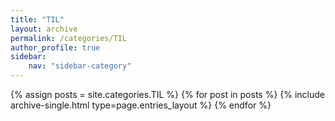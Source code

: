 ```yaml
---
title: "TIL"
layout: archive
permalink: /categories/TIL
author_profile: true
sidebar:
    nav: "sidebar-category"
---
```



{% assign posts = site.categories.TIL %}
{% for post in posts %} {% include archive-single.html type=page.entries_layout %} {% endfor %}